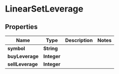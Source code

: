 # LinearSetLeverage

## Properties
Name | Type | Description | Notes
------------ | ------------- | ------------- | -------------
**symbol** | **String** |  | 
**buyLeverage** | **Integer** |  | 
**sellLeverage** | **Integer** |  | 
